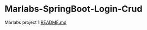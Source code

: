 # Marlabs-SpringBoot-Login-Crud
Marlabs project 1
[README.md](https://github.com/JIAKUNLE/Marlabs-SpringBoot-Login-Crud/files/12645803/README.md)
